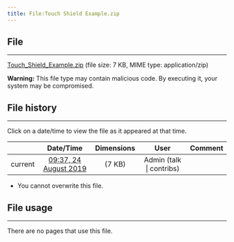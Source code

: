 ```yaml
---
title: File:Touch Shield Example.zip
---
```


## File
--------

[Touch_Shield_Example.zip](https://wiki.elecrow.com/images/c/cc/Touch_Shield_Example.zip) (file size: 7 KB, MIME type: application/zip)

**Warning:** This file type may contain malicious code. By executing it, your system may be compromised.

## File history
--------

Click on a date/time to view the file as it appeared at that time.

|         |                          Date/Time                           | Dimensions  |                             User                             | Comment |
| :-----: | :----------------------------------------------------------: | :---------: | :----------------------------------------------------------: | :-----: |
| current | [09:37, 24 August 2019](https://wiki.elecrow.com/images/c/cc/Touch_Shield_Example.zip) | (7 KB) | Admin (talk \| contribs) |         |

- You cannot overwrite this file.

## File usage
--------

There are no pages that use this file.